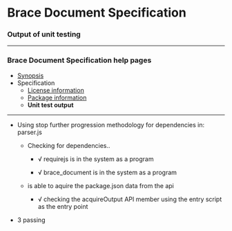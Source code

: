 # Brace Document Specification
### Output of unit testing
 
----
### Brace Document Specification help pages
* [Synopsis](https://github.com/restarian/brace_document_specification/blob/master/docs/synopsis.md)
* Specification
  * [License information](https://github.com/restarian/brace_document_specification/blob/master/docs/specification/license_information.md)
  * [Package information](https://github.com/restarian/brace_document_specification/blob/master/docs/specification/package_information.md)
  * **Unit test output**
----

  * Using stop further progression methodology for dependencies in: parser.js

    * Checking for dependencies..

      * √ requirejs is in the system as a program

      * √ brace_document is in the system as a program

    * is able to aquire the package.json data from the api

      * √ checking the acquireOutput API member using the entry script as the entry point


  * 3 passing

